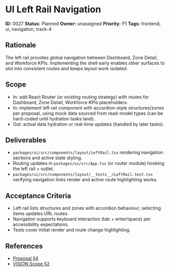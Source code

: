 # UI Left Rail Navigation

**ID:** 0027
**Status:** Planned
**Owner:** unassigned
**Priority:** P1
**Tags:** frontend, ui, navigation, track-4

## Rationale
The left rail provides global navigation between Dashboard, Zone Detail, and Workforce KPIs. Implementing the shell early enables other surfaces to slot into consistent routes and keeps layout work isolated.

## Scope
- In: add React Router (or existing routing strategy) with routes for Dashboard, Zone Detail, Workforce KPIs placeholders.
- In: implement left rail component with accordion-style structures/zones per proposal, using mock data sourced from read-model types (can be hard-coded until hydration tasks land).
- Out: actual data hydration or real-time updates (handled by later tasks).

## Deliverables
- `packages/ui/src/components/layout/LeftRail.tsx` rendering navigation sections and active state styling.
- Routing updates in `packages/ui/src/App.tsx` (or router module) hooking the left rail + outlet.
- `packages/ui/src/components/layout/__tests__/LeftRail.test.tsx` verifying navigation links render and active route highlighting works.

## Acceptance Criteria
- Left rail lists structures and zones with accordion behaviour; selecting items updates URL routes.
- Navigation supports keyboard interaction (tab + enter/space) per accessibility expectations.
- Tests cover initial render and route change highlighting.

## References
- [Proposal §4](../../proposals/20251009-mini_frontend.md#4-ui-surfaces-data-flows)
- [VISION Scope §2](../../VISION_SCOPE.md#2-product-pillars)
